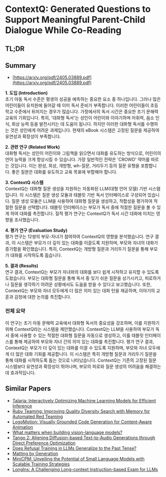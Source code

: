 # ContextQ: Generated Questions to Support Meaningful Parent-Child Dialogue While Co-Reading
## TL;DR
## Summary
- [https://arxiv.org/pdf/2405.03889.pdf](https://arxiv.org/pdf/2405.03889.pdf)

**1. 도입 (Introduction)**  
초기 아동 독서 수준은 평생의 성공을 예측하는 중요한 요소 중 하나입니다. 그러나 많은 어린이들이 유치원에 들어갈 때 이미 독서 준비가 부족합니다. 이러한 어린이들이 초등학교 수준에서 뒤처지는 경우가 많습니다. 가정에서의 독서 시간은 중요한 초기 문해력 교육의 기회입니다. 특히, '대화형 독서'는 성인이 어린이와 이야기하며 어휘력, 음소 인식, 회상 능력 등을 발전시키는 데 도움이 됩니다. 하지만 이러한 대화형 독서를 수행하는 것은 성인에게 어려운 과제입니다. 현재의 eBook 시스템은 고정된 질문을 제공하여 유연성과 확장성이 부족합니다.

**2. 관련 연구 (Related Work)**  
대화형 독서는 성인이 어린이와 그림책을 읽으면서 대화를 유도하는 방식으로, 어린이의 언어 능력을 크게 향상시킬 수 있습니다. 가장 일반적인 전략은 'CROWD' 약어를 따르는 것입니다. 이는 완성, 회상, 개방형, wh-질문, 거리두기 등의 질문 유형을 포함합니다. 좋은 질문은 대화를 유도하고 교육 목표에 부합해야 합니다.

**3. ContextQ 시스템**  
ContextQ는 대화형 질문 생성을 지원하는 자동화된 LLM(대형 언어 모델) 기반 시스템입니다. 이 시스템은 질문 생성 모듈과 태블릿 기반 독서 인터페이스로 구성되어 있습니다. 질문 생성 모듈은 LLM을 사용하여 대화형 질문을 생성하고, 적합성을 평가하여 적절한 질문을 선택합니다. 태블릿 인터페이스는 부모가 독서 중에 적절한 질문을 볼 수 있게 하여 대화를 촉진합니다. 질적 평가 연구는 ContextQ가 독서 시간 대화에 미치는 영향을 조사했습니다.

**4. 평가 연구 (Evaluation Study)**  
평가 연구는 12쌍의 부모-자녀가 참여하여 ContextQ의 영향을 분석했습니다. 연구 결과, 이 시스템은 부모가 더 깊이 있는 대화를 이끌도록 지원하며, 부모와 자녀의 대화가 증가함을 확인했습니다. 특히, ContextQ는 개방형 질문과 거리두기 질문을 통해 부모가 대화를 시작하도록 돕습니다.

**5. 결과 (Results)**  
연구 결과, ContextQ는 부모가 자녀와의 대화를 보다 쉽게 시작하고 유지할 수 있도록 도왔습니다. 부모는 대화형 질문을 통해 독서 중 잊기 쉬운 질문을 상기시키고, 피로하거나 질문을 생각하기 어려운 상황에서도 도움을 받을 수 있다고 보고했습니다. 또한, ContextQ는 부모와 자녀 모두에게 더 많은 의미 있는 대화 턴을 제공하며, 이야기의 교훈과 감정에 대한 논의를 촉진합니다.

### 전체 요약
이 연구는 초기 아동 문해력 교육에서 대화형 독서의 중요성을 강조하며, 이를 지원하기 위해 ContextQ라는 시스템을 제안했습니다. ContextQ는 LLM을 사용하여 부모가 독서 중에 사용할 수 있는 적절한 대화형 질문을 자동으로 생성하고, 이를 태블릿 인터페이스를 통해 제공하여 부모와 자녀 간의 의미 있는 대화를 촉진합니다. 평가 연구 결과, ContextQ는 부모가 더 깊이 있는 대화를 이끌 수 있도록 지원하며, 부모와 자녀 모두에게 더 많은 대화 기회를 제공합니다. 이 시스템은 특히 개방형 질문과 거리두기 질문을 통해 대화를 시작하도록 돕는 것으로 나타났습니다. ContextQ는 기존의 고정된 질문 시스템보다 유연성과 확장성이 뛰어나며, 부모의 피로와 질문 생성의 어려움을 해결하는 데 효과적입니다.

## Similar Papers
- [Talaria: Interactively Optimizing Machine Learning Models for Efficient Inference](2404.03085.md)
- [Ruby Teaming: Improving Quality Diversity Search with Memory for Automated Red Teaming](2406.11654.md)
- [LogoMotion: Visually Grounded Code Generation for Content-Aware Animation](2405.07065.md)
- [What matters when building vision-language models?](2405.02246.md)
- [Tango 2: Aligning Diffusion-based Text-to-Audio Generations through Direct Preference Optimization](2404.09956.md)
- [Does Refusal Training in LLMs Generalize to the Past Tense?](2407.11969.md)
- [Matting by Generation](2407.21017.md)
- [MiniCPM: Unveiling the Potential of Small Language Models with Scalable Training Strategies](2404.06395.md)
- [LongIns: A Challenging Long-context Instruction-based Exam for LLMs](2406.17588.md)
